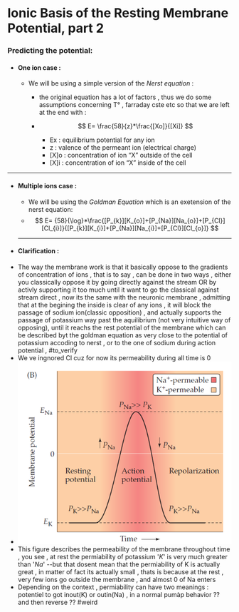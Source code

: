 # Ionic Basis of the Resting Membrane Potential, part 2
### Predicting the potential:
+ #### One ion case :
	- We will be using a simple version of the *Nerst equation* :
		- the original equation has a lot of factors , thus we do some assumptions concerning T° , farraday cste etc so that we are left at the end with : 
		- $$
	E= \frac{58}{z}*\frac{[Xo]}{[Xi]}
	$$
	
			+ Ex : equilibrium potential	for any ion	
			+ z : valence	of	the	permeant	ion	(electrical	charge)	
			+ [X]o : concentration	of	ion	“X”	outside	of	the	cell	
			+ [X]i : concentration	of	ion	“X”	inside	of	the	cell	

***

+ #### Multiple ions case :
	+ We will be using the *Goldman Equation* which is an exetension of the nerst equation:
	- $$
	E= {58}{\log}*\frac{[P_{k}][K_{o}]+[P_{Na}][Na_{o}]+[P_{Cl}][Cl_{i}]}{[P_{k}][K_{i}]+[P_{Na}][Na_{i}]+[P_{Cl}][Cl_{o}]}
	$$
	
	***
	
- #### Clarification : 
- The way the membrane work is that it basically oppose to the gradients of concentration of ions , that is to say , can be done in two ways , either you classically oppose it by going directly against the stream OR by activly supporting it too much until it want to go the classical against stream direct , now its the same with the neuronic membrane , admitting that at the begining the inside is clear of any ions , it will block the passage of sodium ion(classic opposition) , and actually supports the passage of potassium way past the aquilibrium (not very intuitive way of opposing), until it reachs the rest potential of the membrane which can be described byt the goldman equation as very close to the potential of potassium accoding to nerst , or to the one of sodium during action potential , #to_verify 
- We ve ingnored Cl cuz for now its permeability during all time is 0
- ![Pasted image 20250620082056](./Images/Pasted%20image%2020250620082056.png)
- This figure describes the permeability of the membrane throughout time , you see , at rest the permiability of potassium '*K*' is very much greater than '*Na*' --but that dosent mean that the permiability of K is actually great , in matter of fact its actually small , thats is because at the rest , very few ions go outside the membrane , and almost 0 of Na enters
- Depending on the context , permiability can have two meanings : potentiel to got inout(K) or outin(Na) , in a normal pumàp behavior ?? and then reverse ?? #weird 
